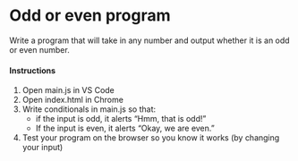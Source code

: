 # Odd or even program

Write a program that will take in any number and output whether it is an odd or even number.

#### Instructions 

1. Open main.js in VS Code
2. Open index.html in Chrome
3. Write conditionals in main.js so that:
    - if the input is odd, it alerts “Hmm, that is odd!” 
    - If the input is even, it alerts “Okay, we are even.” 
4. Test your program on the browser so you know it works (by changing your input)
